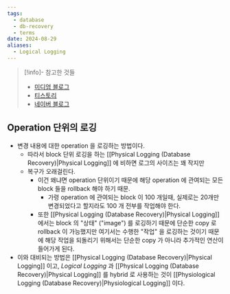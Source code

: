 ```yaml
---
tags:
  - database
  - db-recovery
  - terms
date: 2024-08-29
aliases:
  - Logical Logging
---
```

> [!info]- 참고한 것들
> - [미디엄 블로그](https://medium.com/@vikas.singh_67409/algorithms-for-recovery-and-isolation-exploiting-semantics-aries-d904765fb9b8)
> - [티스토리](https://sksstar.tistory.com/128)
> - [네이버 블로그](https://blog.naver.com/pjy791004/60122780251)

## Operation 단위의 로깅

- 변경 내용에 대한 operation 을 로깅하는 방법이다.
	- 따라서 block 단위 로깅을 하는 [[Physical Logging (Database Recovery)|Physical Logging]] 에 비하면 로그의 사이즈는 꽤 작지만
	- 복구가 오래걸린다.
		- 이건 왜냐면 operation 단위이기 때문에 해당 operation 에 관여되는 모든 block 들을 rollback 해야 하기 때문.
			- 가령 operation 에 관여되는 block 이 100 개일때, 실제로는 20개만 변경되었다고 할지라도 100 개 전부를 작업해야 한다.
		- 또한 [[Physical Logging (Database Recovery)|Physical Logging]] 에서는 block 의 "상태" ("image") 를 로깅하기 때문에 단순한 copy 로 rollback 이 가능했지만 여기서는 수행한 "작업" 을 로깅하는 것이기 때문에 해당 작업을 되돌리기 위해서는 단순한 copy 가 아니라 추가적인 연산이 들어가게 된다.
- 이와 대비되는 방법은 [[Physical Logging (Database Recovery)|Physical Logging]] 이고, *Logical Logging* 과 [[Physical Logging (Database Recovery)|Physical Logging]] 를 hybrid 로 사용하는 것이 [[Physiological Logging (Database Recovery)|Physiological Logging]] 이다.